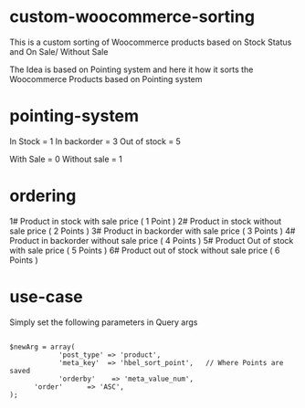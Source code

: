 # custom-woocommerce-sorting
This is a custom sorting of Woocommerce products based on Stock Status and On Sale/ Without Sale

The Idea is based on Pointing system and here it how it sorts the Woocommerce Products based on Pointing system

# pointing-system

In Stock = 1
In backorder = 3
Out of stock = 5


With Sale = 0
Without sale = 1

# ordering

1# Product in stock with sale price  ( 1 Point )
2# Product in stock without sale price ( 2 Points )
3# Product in backorder with sale price ( 3 Points )
4# Product in backorder without sale price  ( 4 Points )
5# Product Out of stock with sale price ( 5 Points )
6# Product out of stock without sale price ( 6 Points )

# use-case

Simply set the following parameters in Query args


<code>
$newArg = array(
			'post_type' => 'product',
			'meta_key'  => 'hbel_sort_point',   // Where Points are saved
			'orderby'    => 'meta_value_num',
      'order'      => 'ASC',	
);
</code>
	    

